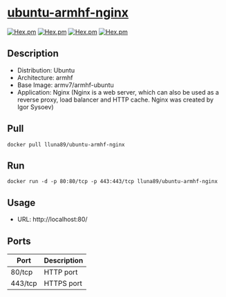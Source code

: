 # [ubuntu-armhf-nginx](https://hub.docker.com/r/lluna89/ubuntu-armhf-nginx/)
[![Hex.pm](https://images.microbadger.com/badges/version/lluna89/ubuntu-armhf-nginx.svg)](https://microbadger.com/images/lluna89/ubuntu-armhf-nginx) [![Hex.pm](https://images.microbadger.com/badges/image/lluna89/ubuntu-armhf-nginx.svg)](https://microbadger.com/images/lluna89/ubuntu-armhf-nginx) [![Hex.pm](https://img.shields.io/docker/stars/lluna89/ubuntu-armhf-nginx.svg)](https://hub.docker.com/r/lluna89/ubuntu-armhf-nginx/) [![Hex.pm](https://img.shields.io/docker/pulls/lluna89/ubuntu-armhf-nginx.svg)](https://hub.docker.com/r/lluna89/ubuntu-armhf-nginx/)

## Description
- Distribution: Ubuntu
- Architecture: armhf
- Base Image: armv7/armhf-ubuntu
- Application: Nginx (Nginx is a web server, which can also be used as a reverse proxy, load balancer and HTTP cache. Nginx was created by Igor Sysoev)

## Pull
`docker pull lluna89/ubuntu-armhf-nginx`

## Run
`docker run -d -p 80:80/tcp -p 443:443/tcp lluna89/ubuntu-armhf-nginx`

## Usage
- URL: http://localhost:80/

## Ports
| Port  | Description |
| ------------- | ------------- |
| 80/tcp  | HTTP port  |
| 443/tcp  | HTTPS port  |

